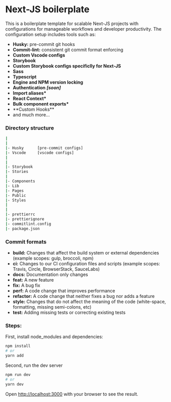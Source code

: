 # Next-JS boilerplate

This is a boilerplate template for scalable Next-JS projects with configurations for manageable workflows and developer productivity. The configuration setup includes tools such as:

- **Husky:** pre-commit git hooks
- **Commit-lint:** consistent git commit format enforcing
- **Custom Vscode configs**
- **Storybook**
- **Custom Storybook configs specificlly for Next-JS**
- **Sass**
- **Typescript**
- **Engine and NPM version locking**
- **Authentication** **_[soon]_**
- **Import aliases\***
- **React Context\***
- **Bulk component exports\***
- \*\*Custom Hooks\*\*
- and much more...

### Directory structure

```bash
|
|
|- Husky      [pre-commit configs]
|- Vscode     [vscode configs]
|
|
|- Storybook
|- Stories
|
|- Components
|- Lib
|- Pages
|- Public
|- Styles
|
|
|- prettierrc
|- prettierignore
|- commitlint.config
|- package.json

```

### Commit formats

- **build:** Changes that affect the build system or external dependencies (example scopes: gulp, broccoli, npm)
- **ci:** Changes to our CI configuration files and scripts (example scopes: Travis, Circle, BrowserStack, SauceLabs)
- **docs:** Documentation only changes
- **feat:** A new feature
- **fix:** A bug fix
- **perf:** A code change that improves performance
- **refactor:** A code change that neither fixes a bug nor adds a feature
- **style:** Changes that do not affect the meaning of the code (white-space, formatting, missing semi-colons, etc)
- **test:** Adding missing tests or correcting existing tests

### Steps:

First, install node_modules and dependencies:

```bash
npm install
# or
yarn add
```

Second, run the dev server

```bash
npm run dev
# or
yarn dev
```

Open [http://localhost:3000](http://localhost:3000) with your browser to see the result.
